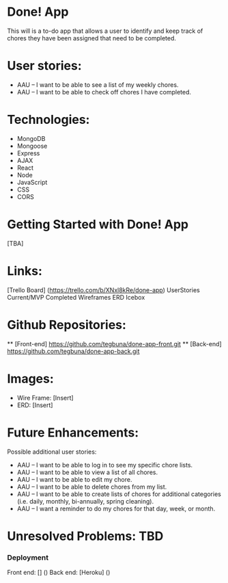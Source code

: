 

# Done! App

This will is a to-do app that allows a user to identify and keep track of chores they have been assigned that need to be completed. 

# User stories:
* AAU – I want to be able to see a list of my weekly chores.
* AAU – I want to be able to check off chores I have completed.



# Technologies:
* MongoDB
* Mongoose
* Express
* AJAX
* React
* Node
* JavaScript
* CSS
* CORS

# Getting Started with Done! App 
[TBA]

# Links: 
[Trello Board] (https://trello.com/b/XNxl8kRe/done-app) 
UserStories
Current/MVP
Completed
Wireframes
ERD
Icebox

# Github Repositories:
** [Front-end]    https://github.com/tegbuna/done-app-front.git 
** [Back-end]     https://github.com/tegbuna/done-app-back.git 

# Images:
* Wire Frame: [Insert]
* ERD: [Insert]


# Future Enhancements: 
Possible additional user stories:
* AAU – I want to be able to log in to see my specific chore lists.
* AAU – I want to be able to view a list of all chores.
* AAU – I want to be able to edit my chore.
* AAU – I want to be able to delete chores from my list.
* AAU – I want to be able to create lists of chores for additional categories (i.e. daily, monthly, bi-annually, spring cleaning).
* AAU – I want a reminder to do my chores for that day, week, or month.

# Unresolved Problems: TBD

### Deployment
Front end: [] ()
Back end: [Heroku] ()


